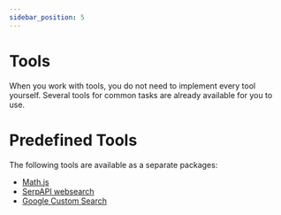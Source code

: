 ```yaml
---
sidebar_position: 5
---
```


# Tools

When you work with tools, you do not need to implement every tool yourself.
Several tools for common tasks are already available for you to use.

# Predefined Tools

The following tools are available as a separate packages:

- [Math.js](/integration/tool/mathjs)
- [SerpAPI websearch](/integration/tool/serpapi)
- [Google Custom Search](/integration/tool/google-custom-search)
